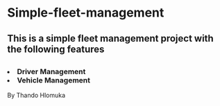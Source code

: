 # Simple-fleet-management

<h2> This is a simple fleet management project with the following features <h2/>

<h3> <li> Driver Management </li> <li> Vehicle Management </li>   </h3>



By Thando Hlomuka
